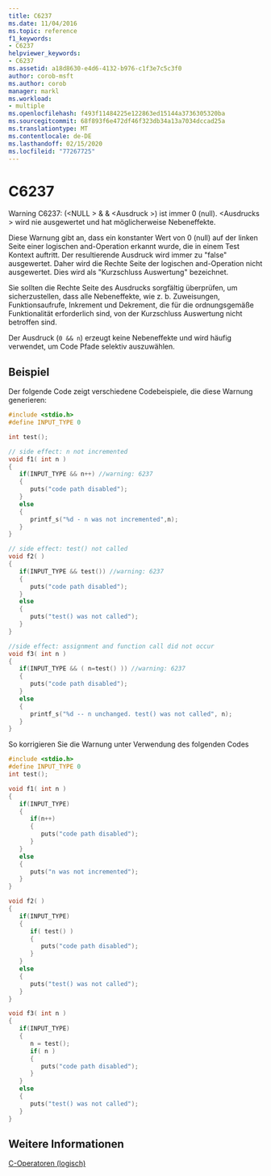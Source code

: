 ```yaml
---
title: C6237
ms.date: 11/04/2016
ms.topic: reference
f1_keywords:
- C6237
helpviewer_keywords:
- C6237
ms.assetid: a18d8630-e4d6-4132-b976-c1f3e7c5c3f0
author: corob-msft
ms.author: corob
manager: markl
ms.workload:
- multiple
ms.openlocfilehash: f493f11484225e122863ed15144a3736305320ba
ms.sourcegitcommit: 68f893f6e472df46f323db34a13a7034dccad25a
ms.translationtype: MT
ms.contentlocale: de-DE
ms.lasthandoff: 02/15/2020
ms.locfileid: "77267725"
---
```

# <a name="c6237"></a>C6237
Warning C6237: (\<NULL > & & \<Ausdruck >) ist immer 0 (null). \<Ausdrucks > wird nie ausgewertet und hat möglicherweise Nebeneffekte.

 Diese Warnung gibt an, dass ein konstanter Wert von 0 (null) auf der linken Seite einer logischen and-Operation erkannt wurde, die in einem Test Kontext auftritt. Der resultierende Ausdruck wird immer zu "false" ausgewertet. Daher wird die Rechte Seite der logischen and-Operation nicht ausgewertet. Dies wird als "Kurzschluss Auswertung" bezeichnet.

 Sie sollten die Rechte Seite des Ausdrucks sorgfältig überprüfen, um sicherzustellen, dass alle Nebeneffekte, wie z. b. Zuweisungen, Funktionsaufrufe, Inkrement und Dekrement, die für die ordnungsgemäße Funktionalität erforderlich sind, von der Kurzschluss Auswertung nicht betroffen sind.

 Der Ausdruck (`0 && n`) erzeugt keine Nebeneffekte und wird häufig verwendet, um Code Pfade selektiv auszuwählen.

## <a name="example"></a>Beispiel
 Der folgende Code zeigt verschiedene Codebeispiele, die diese Warnung generieren:

```cpp
#include <stdio.h>
#define INPUT_TYPE 0

int test();

// side effect: n not incremented
void f1( int n )
{
   if(INPUT_TYPE && n++) //warning: 6237
   {
      puts("code path disabled");
   }
   else
   {
      printf_s("%d - n was not incremented",n);
   }
}

// side effect: test() not called
void f2( )
{
   if(INPUT_TYPE && test()) //warning: 6237
   {
      puts("code path disabled");
   }
   else
   {
      puts("test() was not called");
   }
}

//side effect: assignment and function call did not occur
void f3( int n )
{
   if(INPUT_TYPE && ( n=test() )) //warning: 6237
   {
      puts("code path disabled");
   }
   else
   {
      printf_s("%d -- n unchanged. test() was not called", n);
   }
}
```

 So korrigieren Sie die Warnung unter Verwendung des folgenden Codes

```cpp
#include <stdio.h>
#define INPUT_TYPE 0
int test();

void f1( int n )
{
   if(INPUT_TYPE)
   {
      if(n++)
      {
         puts("code path disabled");
      }
   }
   else
   {
      puts("n was not incremented");
   }
}

void f2( )
{
   if(INPUT_TYPE)
   {
      if( test() )
      {
         puts("code path disabled");
      }
   }
   else
   {
      puts("test() was not called");
   }
}

void f3( int n )
{
   if(INPUT_TYPE)
   {
      n = test();
      if( n )
      {
         puts("code path disabled");
      }
   }
   else
   {
      puts("test() was not called");
   }
}
```

## <a name="see-also"></a>Weitere Informationen
 [C-Operatoren (logisch)](/cpp/c-language/c-logical-operators)
